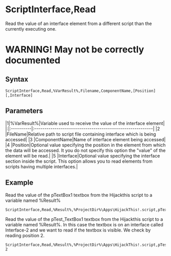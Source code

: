 # ScriptInterface,Read #

Read the value of an interface element from a different script than the currently executing one.

# WARNING! May not be correctly documented #

## Syntax ##
```
ScriptInterface,Read,%VarResult%,Filename,ComponentName,[Position][,Interface]
```

## Parameters ##
|1|%VarResult%|Variable used to receive the value of the interface element|
|:|:----------|:----------------------------------------------------------|
|2 |FileName|Relative path to script file containing interface which is being accessed|
|3 |ComponentName|Name of interface element being accessed|
|4 |Position|Optional value specifying the position in the element from which the data will be accessed. It you do not specify this option the "value" of the element will be read.|
|5 |Interface|Optional value specifying the interface section inside the script. This option allows you to read elements from scripts having multiple interfaces.|

## Example ##
Read the value of the pTextBox1 textbox from the Hijackthis script to a variable named %Result%
```
ScriptInterface,Read,%Result%,%ProjectDir%\Apps\HijackThis!.script,pTextBox1
```

Read the value of the pTest\_TextBox1 textbox from the Hijackthis script to a variable named %Result%. In this case the textbox is on an interface called Interface-2 and we want to read if the textbox is visible. We check by reading position 2.
```
ScriptInterface,Read,%Result%,%ProjectDir%\Apps\HijackThis!.script,pTest_TextBox1,2,Interface-2
```